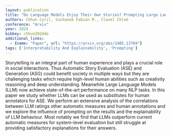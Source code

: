 ```yaml
---
layout: publication
title: "Do Language Models Enjoy Their Own Stories? Prompting Large Language Models For Automatic Story Evaluation"
authors: Chhun Cyril, Suchanek Fabian M., Clavel Chloé
conference: "Arxiv"
year: 2024
bibkey: chhun2024do
additional_links:
  - {name: "Paper", url: "https://arxiv.org/abs/2405.13769"}
tags: ['Interpretability And Explainability', 'Prompting']
---
```

Storytelling is an integral part of human experience and plays a crucial role in social interactions. Thus Automatic Story Evaluation (ASE) and Generation (ASG) could benefit society in multiple ways but they are challenging tasks which require high-level human abilities such as creativity reasoning and deep understanding. Meanwhile Large Language Models (LLM) now achieve state-of-the-art performance on many NLP tasks. In this paper we study whether LLMs can be used as substitutes for human annotators for ASE. We perform an extensive analysis of the correlations between LLM ratings other automatic measures and human annotations and we explore the influence of prompting on the results and the explainability of LLM behaviour. Most notably we find that LLMs outperform current automatic measures for system-level evaluation but still struggle at providing satisfactory explanations for their answers.
